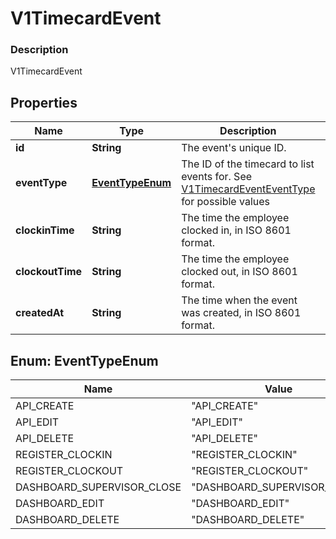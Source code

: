 
# V1TimecardEvent

### Description

V1TimecardEvent

## Properties
Name | Type | Description | Notes
------------ | ------------- | ------------- | -------------
**id** | **String** | The event&#39;s unique ID. |  [optional]
**eventType** | [**EventTypeEnum**](#EventTypeEnum) | The ID of the timecard to list events for. See [V1TimecardEventEventType](#type-v1timecardeventeventtype) for possible values |  [optional]
**clockinTime** | **String** | The time the employee clocked in, in ISO 8601 format. |  [optional]
**clockoutTime** | **String** | The time the employee clocked out, in ISO 8601 format. |  [optional]
**createdAt** | **String** | The time when the event was created, in ISO 8601 format. |  [optional]


<a name="EventTypeEnum"></a>
## Enum: EventTypeEnum
Name | Value
---- | -----
API_CREATE | &quot;API_CREATE&quot;
API_EDIT | &quot;API_EDIT&quot;
API_DELETE | &quot;API_DELETE&quot;
REGISTER_CLOCKIN | &quot;REGISTER_CLOCKIN&quot;
REGISTER_CLOCKOUT | &quot;REGISTER_CLOCKOUT&quot;
DASHBOARD_SUPERVISOR_CLOSE | &quot;DASHBOARD_SUPERVISOR_CLOSE&quot;
DASHBOARD_EDIT | &quot;DASHBOARD_EDIT&quot;
DASHBOARD_DELETE | &quot;DASHBOARD_DELETE&quot;



